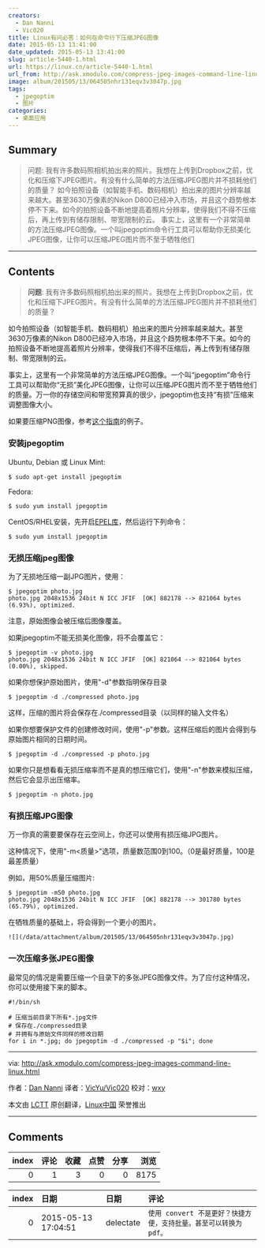 ```yaml
---
creators:
  - Dan Nanni
  - Vic020
title: Linux有问必答：如何在命令行下压缩JPEG图像
date: 2015-05-13 13:41:00
date_updated: 2015-05-13 13:41:00
slug: article-5440-1.html
url: https://linux.cn/article-5440-1.html
url_from: http://ask.xmodulo.com/compress-jpeg-images-command-line-linux.html
image: album/201505/13/064505nhr131eqv3v3047p.jpg
tags:
  - jpegoptim
  - 图片
categories:
  - 桌面应用
---
```


## Summary

> 问题: 我有许多数码照相机拍出来的照片。我想在上传到Dropbox之前，优化和压缩下JPEG图片。有没有什么简单的方法压缩JPEG图片并不损耗他们的质量？  如今拍照设备（如智能手机、数码相机）拍出来的图片分辨率越来越大。甚至3630万像素的Nikon D800已经冲入市场，并且这个趋势根本停不下来。如今的拍照设备不断地提高着照片分辨率，使得我们不得不压缩后，再上传到有储存限制、带宽限制的云。 事实上，这里有一个非常简单的方法压缩JPEG图像。一个叫jpegoptim命令行工具可以帮助你无损美化JPEG图像，让你可以压缩JPEG图片而不至于牺牲他们

***

<!-- more -->

## Contents

> 
> **问题**: 我有许多数码照相机拍出来的照片。我想在上传到Dropbox之前，优化和压缩下JPEG图片。有没有什么简单的方法压缩JPEG图片并不损耗他们的质量？
> 
> 
> 

如今拍照设备（如智能手机、数码相机）拍出来的图片分辨率越来越大。甚至3630万像素的Nikon D800已经冲入市场，并且这个趋势根本停不下来。如今的拍照设备不断地提高着照片分辨率，使得我们不得不压缩后，再上传到有储存限制、带宽限制的云。

事实上，这里有一个非常简单的方法压缩JPEG图像。一个叫“jpegoptim”命令行工具可以帮助你“无损”美化JPEG图像，让你可以压缩JPEG图片而不至于牺牲他们的质量。万一你的存储空间和带宽预算真的很少，jpegoptim也支持“有损”压缩来调整图像大小。

如果要压缩PNG图像，参考[这个指南](http://xmodulo.com/how-to-compress-png-files-on-linux.html)的例子。

### 安装jpegoptim

Ubuntu, Debian 或 Linux Mint:

```shell
$ sudo apt-get install jpegoptim
```

Fedora:

```shell
$ sudo yum install jpegoptim
```

CentOS/RHEL安装，先开启[EPEL库](https://linux.cn/article-2324-1.html)，然后运行下列命令：

```shell
$ sudo yum install jpegoptim 
```

### 无损压缩jpeg图像

为了无损地压缩一副JPG图片，使用：

```shell
$ jpegoptim photo.jpg 
photo.jpg 2048x1536 24bit N ICC JFIF  [OK] 882178 --> 821064 bytes (6.93%), optimized.
```

注意，原始图像会被压缩后图像覆盖。

如果jpegoptim不能无损美化图像，将不会覆盖它：

```shell
$ jpegoptim -v photo.jpg 
photo.jpg 2048x1536 24bit N ICC JFIF  [OK] 821064 --> 821064 bytes (0.00%), skipped.
```

如果你想保护原始图片，使用"-d"参数指明保存目录

```shell
$ jpegoptim -d ./compressed photo.jpg 
```

这样，压缩的图片将会保存在./compressed目录（以同样的输入文件名）

如果你想要保护文件的创建修改时间，使用"-p"参数。这样压缩后的图片会得到与原始图片相同的日期时间。

```shell
$ jpegoptim -d ./compressed -p photo.jpg 
```

如果你只是想看看无损压缩率而不是真的想压缩它们，使用"-n"参数来模拟压缩，然后它会显示出压缩率。

```shell
$ jpegoptim -n photo.jpg 
```

### 有损压缩JPG图像

万一你真的需要要保存在云空间上，你还可以使用有损压缩JPG图片。

这种情况下，使用"-m<质量>"选项，质量数范围0到100。（0是最好质量，100是最差质量）

例如，用50%质量压缩图片:

```shell
$ jpegoptim -m50 photo.jpg 
photo.jpg 2048x1536 24bit N ICC JFIF  [OK] 882178 --> 301780 bytes (65.79%), optimized.
```

在牺牲质量的基础上，将会得到一个更小的图片。

`![](/data/attachment/album/201505/13/064505nhr131eqv3v3047p.jpg)`

### 一次压缩多张JPEG图像

最常见的情况是需要压缩一个目录下的多张JPEG图像文件。为了应付这种情况，你可以使用接下来的脚本。

```shell
#!/bin/sh

# 压缩当前目录下所有*.jpg文件
# 保存在./compressed目录
# 并拥有与原始文件同样的修改日期
for i in *.jpg; do jpegoptim -d ./compressed -p "$i"; done
```

---

via: <http://ask.xmodulo.com/compress-jpeg-images-command-line-linux.html>

作者：[Dan Nanni](http://ask.xmodulo.com/author/nanni) 译者：[VicYu/Vic020](https://github.com/Vic020) 校对：[wxy](https://github.com/wxy)

本文由 [LCTT](https://github.com/LCTT/TranslateProject) 原创翻译，[Linux中国](https://linux.cn/) 荣誉推出

***

## Comments


|   index |   评论 |   收藏 |   点赞 |   分享 |   浏览 |
|--------:|-------:|-------:|-------:|-------:|-------:|
|       0 |      1 |      3 |      0 |      0 |   8175 |

|   index | 日期                | 日期      | 评论                                                             |
|--------:|:--------------------|:----------|:-----------------------------------------------------------------|
|       0 | 2015-05-13 17:04:51 | delectate | `使用 convert 不是更好？快捷方便，支持批量。甚至可以转换为pdf。` |
